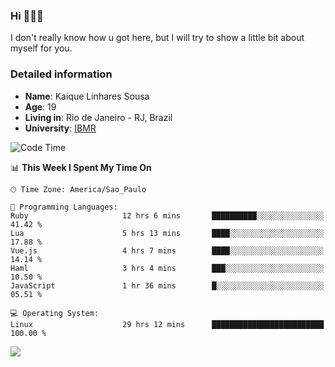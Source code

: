 ### Hi 🙋🏽‍♂️

I don't really know how u got here, but I will try to show a little bit about myself for you.

### Detailed information

* **Name**: Kaique Linhares Sousa
* **Age**: 19
* **Living in**: Rio  de Janeiro - RJ, Brazil
* **University**: [IBMR](https://www.ibmr.br/)

<!--START_SECTION:waka-->
![Code Time](http://img.shields.io/badge/Code%20Time-896%20hrs%2039%20mins-blue)

📊 **This Week I Spent My Time On** 

```text
🕑︎ Time Zone: America/Sao_Paulo

💬 Programming Languages: 
Ruby                     12 hrs 6 mins       ██████████░░░░░░░░░░░░░░░   41.42 % 
Lua                      5 hrs 13 mins       ████░░░░░░░░░░░░░░░░░░░░░   17.88 % 
Vue.js                   4 hrs 7 mins        ████░░░░░░░░░░░░░░░░░░░░░   14.14 % 
Haml                     3 hrs 4 mins        ███░░░░░░░░░░░░░░░░░░░░░░   10.50 % 
JavaScript               1 hr 36 mins        █░░░░░░░░░░░░░░░░░░░░░░░░   05.51 % 

💻 Operating System: 
Linux                    29 hrs 12 mins      █████████████████████████   100.00 % 
```


<!--END_SECTION:waka-->

<a href="https://www.linkedin.com/in/kaique-linhares-25a840208/"  target="_blank"><img src="https://img.shields.io/badge/-LinkedIn-%230077B5?style=for-the-badge&logo=linkedin&logoColor=white" target="_blank"></a>
